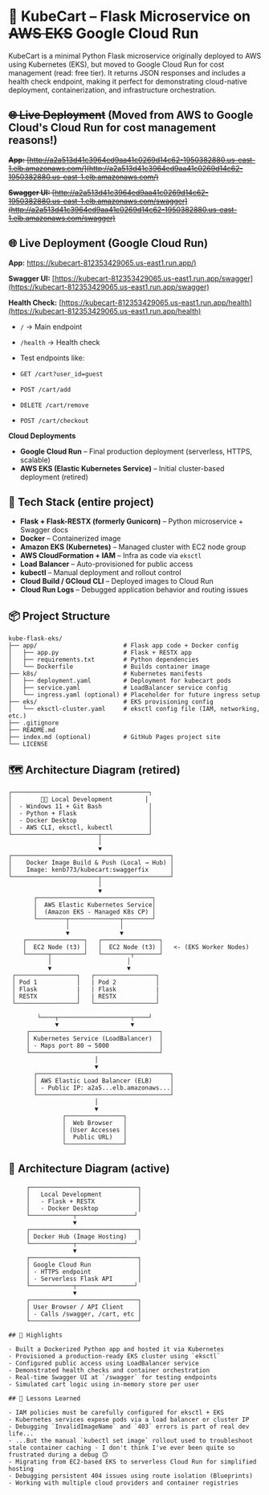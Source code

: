 # 🚀 KubeCart – Flask Microservice on ~~AWS EKS~~ Google Cloud Run

KubeCart is a minimal Python Flask microservice originally deployed to AWS using Kubernetes (EKS), but moved to Google Cloud Run for cost management (read: free tier). It returns JSON responses and includes a health check endpoint, making it perfect for demonstrating cloud-native deployment, containerization, and infrastructure orchestration.

## ~~🌐 Live Deployment~~ (Moved from AWS to Google Cloud's Cloud Run for cost management reasons!)

~~**App:**  [http://a2a513d41c3964ed9aa41c0269d14c62-1950382880.us-east-1.elb.amazonaws.com/](http://a2a513d41c3964ed9aa41c0269d14c62-1950382880.us-east-1.elb.amazonaws.com/)~~

~~**Swagger UI:**  [http://a2a513d41c3964ed9aa41c0269d14c62-1950382880.us-east-1.elb.amazonaws.com/swagger](http://a2a513d41c3964ed9aa41c0269d14c62-1950382880.us-east-1.elb.amazonaws.com/swagger)~~

## 🌐 Live Deployment (Google Cloud Run)

**App:** [https://kubecart-812353429065.us-east1.run.app/)](https://kubecart-812353429065.us-east1.run.app/)  

**Swagger UI:** [https://kubecart-812353429065.us-east1.run.app/swagger](https://kubecart-812353429065.us-east1.run.app/swagger)   

**Health Check:** [https://kubecart-812353429065.us-east1.run.app/health](https://kubecart-812353429065.us-east1.run.app/health)


- `/` → Main endpoint  
- `/health` → Health check
  
- Test endpoints like:
- `GET /cart?user_id=guest`
- `POST /cart/add`
- `DELETE /cart/remove`
- `POST /cart/checkout`

**Cloud Deployments**
- **Google Cloud Run** – Final production deployment (serverless, HTTPS, scalable)
- **AWS EKS (Elastic Kubernetes Service)** – Initial cluster-based deployment (retired)

## 🧱 Tech Stack (entire project)

- **Flask + Flask-RESTX (formerly Gunicorn)** – Python microservice + Swagger docs
- **Docker** – Containerized image
- **Amazon EKS (Kubernetes)** – Managed cluster with EC2 node group
- **AWS CloudFormation + IAM** – Infra as code via `eksctl`
- **Load Balancer** – Auto-provisioned for public access
- **kubectl** – Manual deployment and rollout control
- **Cloud Build / GCloud CLI** – Deployed images to Cloud Run
- **Cloud Run Logs** – Debugged application behavior and routing issues

## 📦 Project Structure

```text
kube-flask-eks/
├── app/                        # Flask app code + Docker config
│   ├── app.py                  # Flask + RESTX app
│   ├── requirements.txt        # Python dependencies
│   └── Dockerfile              # Builds container image
├── k8s/                        # Kubernetes manifests
│   ├── deployment.yaml         # Deployment for kubecart pods
│   ├── service.yaml            # LoadBalancer service config
│   └── ingress.yaml (optional) # Placeholder for future ingress setup
├── eks/                        # EKS provisioning config
│   └── eksctl-cluster.yaml     # eksctl config file (IAM, networking, etc.)
├── .gitignore
├── README.md
├── index.md (optional)         # GitHub Pages project site
└── LICENSE

```

## 🗺️ Architecture Diagram (retired)

```text
┌──────────────────────────────────────┐
│        👨‍💻 Local Development         │
│  - Windows 11 + Git Bash             │
│  - Python + Flask                    │
│  - Docker Desktop                    │
│  - AWS CLI, eksctl, kubectl          │
└────────────────────────┬─────────────┘
                         │
                         ▼
┌────────────────────────────────────────────┐
│    Docker Image Build & Push (Local → Hub) │
│    Image: kenb773/kubecart:swaggerfix      │
└────────────────────────┬───────────────────┘
                         │
                         ▼
       ┌────────────────────────────────┐
       │  AWS Elastic Kubernetes Service│
       │  (Amazon EKS - Managed K8s CP) │
       └────────┬──────────────┬────────┘
                │              │
                ▼              ▼
    ┌────────────────┐   ┌────────────────┐
    │  EC2 Node (t3) │   │  EC2 Node (t3) │   <- (EKS Worker Nodes)
    └──────┬─────────┘   └────────┬───────┘
           │                     │
           ▼                     ▼
 ┌─────────────────┐   ┌─────────────────┐
 │ Pod 1           │   | Pod 2           │
 │ Flask           |   | Flask           |
 │ RESTX           │   | RESTX           │
 └─────────────────┘   └─────────────────┘

        └────┬────────────────────┬────┘
             ▼                    ▼
     ┌────────────────────────────────────┐
     │ Kubernetes Service (LoadBalancer)  │
     │ - Maps port 80 → 5000              │
     └────────────────────────────────────┘
                        │
                        ▼
       ┌─────────────────────────────────────┐
       │ AWS Elastic Load Balancer (ELB)     │
       │ - Public IP: a2a5...elb.amazonaws...│
       └─────────────────────────────────────┘
                        │
                        ▼
               ┌────────────────┐
               │  Web Browser   │
               │ (User Accesses │
               │  Public URL)   │
               └────────────────┘
```

## 📐 Architecture Diagram (active)

```text
     ┌──────────────────────────────┐
     │   Local Development          │
     │   - Flask + RESTX            │
     │   - Docker Desktop           │
     └────────────┬────────────────┘
                  ▼
     ┌──────────────────────────────┐
     │ Docker Hub (Image Hosting)   │
     └────────────┬────────────────┘
                  ▼
     ┌──────────────────────────────┐
     │ Google Cloud Run             │
     │ - HTTPS endpoint             │
     │ - Serverless Flask API       │
     └────────────┬────────────────┘
                  ▼
     ┌──────────────────────────────┐
     │ User Browser / API Client    │
     │ - Calls /swagger, /cart, etc │
     └──────────────────────────────┘

## 📌 Highlights

- Built a Dockerized Python app and hosted it via Kubernetes
- Provisioned a production-ready EKS cluster using `eksctl`
- Configured public access using LoadBalancer service
- Demonstrated health checks and container orchestration
- Real-time Swagger UI at `/swagger` for testing endpoints
- Simulated cart logic using in-memory store per user

## 🧠 Lessons Learned

- IAM policies must be carefully configured for eksctl + EKS
- Kubernetes services expose pods via a load balancer or cluster IP
- Debugging `InvalidImageName` and `403` errors is part of real dev life...
- ...But the manual `kubectl set image` rollout used to troubleshoot stale container caching - I don't think I've ever been quite so frustrated during a debug 🙃
- Migrating from EC2-based EKS to serverless Cloud Run for simplified hosting
- Debugging persistent 404 issues using route isolation (Blueprints)
- Working with multiple cloud providers and container registries

